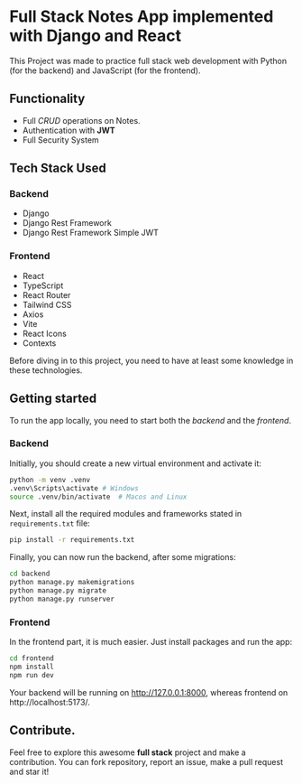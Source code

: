 # Full Stack Notes App implemented with **Django and React**

This Project was made to practice full stack web development with Python (for the backend) and JavaScript (for the frontend).

## Functionality

- Full _CRUD_ operations on Notes.
- Authentication with **JWT**
- Full Security System

## Tech Stack Used

### Backend

- Django
- Django Rest Framework
- Django Rest Framework Simple JWT

### Frontend

- React
- TypeScript
- React Router
- Tailwind CSS
- Axios
- Vite
- React Icons
- Contexts

Before diving in to this project, you need to have at least some knowledge in these technologies.

## Getting started

To run the app locally, you need to start both the _backend_ and the _frontend_.

### Backend

Initially, you should create a new virtual environment and activate it:

```bash
python -m venv .venv
.venv\Scripts\activate # Windows
source .venv/bin/activate  # Macos and Linux
```

Next, install all the required modules and frameworks stated in `requirements.txt` file:

```bash
pip install -r requirements.txt
```

Finally, you can now run the backend, after some migrations:

```bash
cd backend
python manage.py makemigrations
python manage.py migrate
python manage.py runserver
```

### Frontend

In the frontend part, it is much easier. Just install packages and run the app:

```bash
cd frontend
npm install
npm run dev
```

Your backend will be running on http://127.0.0.1:8000, whereas frontend on http://localhost:5173/.

## Contribute.

Feel free to explore this awesome **full stack** project and make a contribution. You can fork repository, report an issue, make a pull request and star it!
